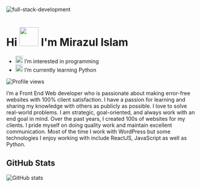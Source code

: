 <img src="https://devtechnosys.com/insights/wp-content/uploads/2021/07/full-stack-development.gif" alt="full-stack-development">

# Hi <img width="50" src="https://raw.githubusercontent.com/NoobMahbub/NoobMahbub/6183b40a51db4f4d49757634dd08a974f0d0e84c/Wave.gif"> I'm Mirazul Islam

- <img width="20" src="https://d3qhp42p4neron.cloudfront.net/ARCHIVE/animated/3.0/GIF/512/eyes.gif?Expires=1652821409&Signature=Hq5eq0kwMYSuRJ7n9t1KuYPGJm~aDlN0GdxcfeNpvV8qA9usxWl2VtBxvKZQWCGAkffpJqmkJ8hlI1AjPbS6mPESfiI5L6U4e3-a5VFjhL6RyN1KAJ~T3JWk-aexvHhGDpdJ6HuQRuVY9siUv4xiHAqAY8fpYINngzBcuIj7N7nWgMd8gR8P~AS1giajtCaJjeOYkwF6Ex8GNd1sFCZIP3VGD7ADrB4m8UsdFyJMZTp3k4hBkO3gLYH6KoMsk-m1pJAIdRi94-CS7oE-sTaiK~pWhzPuWzvcRB9ooGFYZwkaxaQdeJgXx2-PEbYN9pXOLLmuYeHFgyei1A8M6l6ICQ__&Key-Pair-Id=APKAIRGCVGOY7DOKYTJA" alt="eyes"> I’m interested in programming
- <img width="20" src="https://d3qhp42p4neron.cloudfront.net/ARCHIVE/animated/3.0/GIF/512/nerd_face.gif?Expires=1652822460&Signature=GNLI75soPAMCiIGU8gT5qocjy4TN0tLPlMWIbqYm7RWx7PdNnggC1bg-a9XOnINaGOUF90~4KdRVAakB3-v6bpFxA9MZMbrg9VuEydXXjTFdUBWba42GScgbbu~1l7o0i-W2m07S43N2WVAMy5oHw8YUUnACAweeZhbbPzsJUysNLUC1t8iTLWnMI1svcaqR6ZiHEaEIVhdrbHsn4WU3aWvMi8UlWxEew-YRZEjGyHs3VFDici9iRGBJZE6D2VKxK2UmizpwTqFJEdyDZs0J~bJwOcNIMDlm75yWaMOluJnVSonvUw7vldgL2S1lKSUYfwgqp1LnJeye5ZfuEvm2lg__&Key-Pair-Id=APKAIRGCVGOY7DOKYTJA" alt="nerd_face"> I’m currently learning Python 

![Profile views](https://gpvc.arturio.dev/mirazulislamgit)

<p>
I’m a Front End Web developer who is passionate about making error-free websites with 100% client satisfaction. I have a passion for learning and sharing my knowledge with others as publicly as possible. I love to solve real-world problems. I am strategic, goal-oriented, and always work with an end goal in mind. Over the past years, I created 100s of websites for my clients. I pride myself on doing quality work and maintain excellent communication. Most of the time I work with WordPress but some technologies I enjoy working with include ReactJS, JavaScript as well as Python.
</p>

## GitHub Stats
![GitHub stats](https://github-readme-stats.vercel.app/api?username=mirazulislamgit&theme=radical&show_icons=true) 
